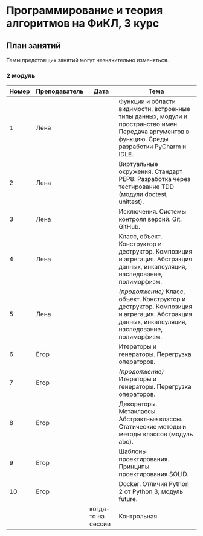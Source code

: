 # Программирование и теория алгоритмов на ФиКЛ, 3 курс


## План занятий

Темы предстоящих занятий могут незначительно изменяться.

### 2 модуль
| Номер  | Преподаватель  | Дата  | Тема  |
|---|---|---|---|
| 1  | Лена  |   | Функции и области видимости, встроенные типы данных, модули и пространство имен. Передача аргументов в функцию. Среды разработки PyCharm и IDLE.   |
| 2  | Лена  |   |  Виртуальные окружения. Стандарт PEP8. Разработка через тестирование TDD (модули doctest, unittest). |
| 3  | Лена  |   | Исключения. Системы контроля версий. Git. GitHub.  |
| 4  | Лена  |   |  Класс, объект. Конструктор и деструктор. Композиция и агрегация. Абстракция данных, инкапсуляция, наследование, полиморфизм. |
| 5  | Лена  |   | *(продолжение)* Класс, объект. Конструктор и деструктор. Композиция и агрегация. Абстракция данных, инкапсуляция, наследование, полиморфизм.   |
| 6  | Егор  |   | Итераторы и генераторы. Перегрузка операторов.  |
| 7  | Егор  |   | *(продолжение)* Итераторы и генераторы. Перегрузка операторов.   |
| 8  | Егор  |   |  Декораторы. Метаклассы. Абстрактные классы. Статические методы и методы классов (модуль abc). |
| 9  | Егор  |   |  Шаблоны проектирования. Принципы проектирования SOLID.  |
| 10  | Егор  |   |  Docker. Отличия Python 2 от Python 3, модуль future. |
|  |   | когда-то на сессии  | Контрольная  |

